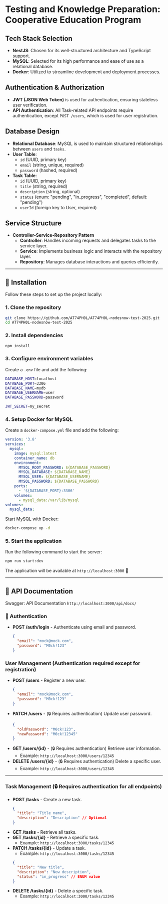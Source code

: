 # Testing and Knowledge Preparation: Cooperative Education Program

## Tech Stack Selection
- **NestJS**: Chosen for its well-structured architecture and TypeScript support.
- **MySQL**: Selected for its high performance and ease of use as a relational database.
- **Docker**: Utilized to streamline development and deployment processes.

## Authentication & Authorization
- **JWT (JSON Web Token)** is used for authentication, ensuring stateless user verification.
- **API Authentication**: All Task-related API endpoints require authentication, except `POST /users`, which is used for user registration.
## Database Design
- **Relational Database**: MySQL is used to maintain structured relationships between `users` and `tasks`.
- **User Table**:
  - `id` (UUID, primary key)
  - `email` (string, unique, required)
  - `password` (hashed, required)
- **Task Table**:
  - `id` (UUID, primary key)
  - `title` (string, required)
  - `description` (string, optional)
  - `status` (enum: "pending", "in_progress", "completed", default: "pending")
  - `userId` (foreign key to User, required)


## Service Structure
- **Controller-Service-Repository Pattern**
  - **Controller**: Handles incoming requests and delegates tasks to the service layer.
  - **Service**: Implements business logic and interacts with the repository layer.
  - **Repository**: Manages database interactions and queries efficiently.
 
---

## 🚀 Installation

Follow these steps to set up the project locally:

### 1. Clone the repository
```bash
git clone https://github.com/AT74PH0L/AT74PH0L-nodesnow-test-2025.git
cd AT74PH0L-nodesnow-test-2025
```

### 2. Install dependencies
```bash
npm install
```

### 3. Configure environment variables
Create a `.env` file and add the following:
```bash
DATABASE_HOST=localhost
DATABASE_PORT=3306
DATABASE_NAME=mydb
DATABASE_USERNAME=user
DATABASE_PASSWORD=password

JWT_SECRET=my_secret
```

### 4. Setup Docker for MySQL
Create a `docker-compose.yml` file and add the following:
```yaml
version: '3.8'
services:
  mysql:
    image: mysql:latest
    container_name: db
    environment:
      MYSQL_ROOT_PASSWORD: ${DATABASE_PASSWORD}
      MYSQL_DATABASE: ${DATABASE_NAME}
      MYSQL_USER: ${DATABASE_USERNAME}
      MYSQL_PASSWORD: ${DATABASE_PASSWORD}
    ports:
      - '${DATABASE_PORT}:3306'
    volumes:
      - mysql_data:/var/lib/mysql
volumes:
  mysql_data:
```
Start MySQL with Docker:
```bash
docker-compose up -d
```

### 5. Start the application
Run the following command to start the server:
```bash
npm run start:dev
```
The application will be available at `http://localhost:3000` 🎉

---

## 📝 API Documentation
Swagger: API Documentation
`http://localhost:3000/api/docs/`

### 🔑 Authentication
- **POST /auth/login** - Authenticate using email and password.
  ```json
  {
    "email": "mock@mock.com",
    "password": "M0ck!123"
  }
  ```

### User Management (Authentication required except for registration)
- **POST /users** - Register a new user.
  ```json
  {
    "email": "mock@mock.com",
    "password": "M0ck!123"
  }
  ```
- **PATCH /users** - (🔒 Requires authentication) Update user password.
  ```json
  {
    "oldPassword": "M0ck!123",
    "newPassword": "M0ck!12345"
  }
  ```
- **GET /users/{id}** - (🔒 Requires authentication) Retrieve user information.
  - Example: `http://localhost:3000/users/12345`
- **DELETE /users/{id}** - (🔒 Requires authentication) Delete a specific user.
  - Example: `http://localhost:3000/users/12345`

---

### Task Management (🔒 Requires authentication for all endpoints)
- **POST /tasks** - Create a new task.
  ```json
  {
    "title": "Title name",
    "description": "Description" // Optional
  }
  ```
- **GET /tasks** - Retrieve all tasks.
- **GET /tasks/{id}** - Retrieve a specific task.
  - Example: `http://localhost:3000/tasks/12345`
- **PATCH /tasks/{id}** - Update a task.
  - Example: `http://localhost:3000/tasks/12345`
  ```json
  {
    "title": "New title",
    "description": "New description",
    "status": "in_progress" // ENUM value
  }
  ```
- **DELETE /tasks/{id}** - Delete a specific task.
  - Example: `http://localhost:3000/tasks/12345`
